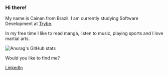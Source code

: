 ### Hi there!

<!--
**Cainan6697/Cainan6697** is a ✨ _special_ ✨ repository because its `README.md` (this file) appears on your GitHub profile.
-->
My name is Cainan from Brazil. 
I am currently studying Software Development at [Trybe](https://www.betrybe.com/).

In my free time I like to read mangá, listen to music, playing sports and I love martial arts.

![Anurag's GitHub stats](https://github-readme-stats.vercel.app/api?username=Cainan6697&show_icons=true&theme=radical)

Would you like to find me?

[LinkedIn](https://www.linkedin.com/in/cainan-coutinho/)
